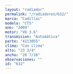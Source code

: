 ```yaml
---
layout: "radiador"
permalink: "/radiadores/632/"
marca: "Cadillac"
modelo: "CTS"
ano: "2009"
motor: "V6 3.6"
transmision: "Automática"
parte: "4113055"
clima: "Con clima"
alto: "23 3/4"
ancho: "20 7/16"
observaciones: ""
id: "632"
---
```


